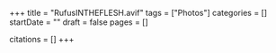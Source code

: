 +++
title = "RufusINTHEFLESH.avif"
tags = ["Photos"]
categories = []
startDate = ""
draft = false
pages = []

citations = []
+++
